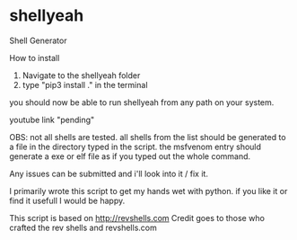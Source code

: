 # shellyeah
Shell Generator

How to install

1. Navigate to the shellyeah folder
2. type "pip3 install ." in the terminal

you should now be able to run shellyeah from any path on your system.

youtube link "pending"


OBS: not all shells are tested.
all shells from the list should be generated to a file in the directory typed in the script.
the msfvenom entry should generate a exe or elf file as if you typed out the whole command.

Any issues can be submitted and i'll look into it / fix it.

I primarily wrote this script to get my hands wet with python. if you like it or find it usefull I would be happy.



This script is based on http://revshells.com 
Credit goes to those who crafted the rev shells and revshells.com


